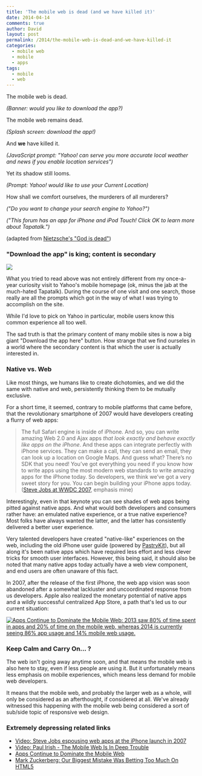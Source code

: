 ```yaml
---
title: 'The mobile web is dead (and we have killed it)'
date: 2014-04-14
comments: true
author: David
layout: post
permalink: /2014/the-mobile-web-is-dead-and-we-have-killed-it
categories:
  - mobile web
  - mobile
  - apps
tags:
  - mobile
  - web
---
```


The mobile web is dead.

*(Banner: would you like to download the app?)*

The mobile web remains dead.

*(Splash screen: download the app!)*

And **we** have killed it.

*(JavaScript prompt: "Yahoo! can serve you more accurate local weather and news if you enable location services")*

Yet its shadow still looms.

*(Prompt: Yahoo! would like to use your Current Location)*

How shall we comfort ourselves, the murderers of all murderers?

*("Do you want to change your search engine to Yahoo?")*

*("This forum has an app for iPhone and iPod Touch!  Click OK to learn more about Tapatalk.")*

(adapted from [Nietzsche's "God is dead"](http://en.wikipedia.org/wiki/God_is_dead))

### "Download the app" is king; content is secondary
<a href="https://plus.google.com/u/0/+ChristianHeilmann/posts/Tkpqip4uZpB"><img src="http://davidbcalhoun.com/wp-content/uploads/2014/paul-irish-native-apps-eating-our-lunch.png"></a>

What you tried to read above was not entirely different from my once-a-year curiosity visit to Yahoo's mobile homepage (ok, minus the jab at the much-hated Tapatalk).  During the course of one visit and one search, those really are all the prompts which got in the way of what I was trying to accomplish on the site.

While I'd love to pick on Yahoo in particular, mobile users know this common experience all too well.

The sad truth is that the primary content of many mobile sites is now a big giant "Download the app here" button.  How strange that we find ourseles in a world where the secondary content is that which the user is actually interested in.


### Native vs. Web
Like most things, we humans like to create dichotomies, and we did the same with native and web, persistently thinking them to be mutually exclusive.

For a short time, it seemed, contrary to mobile platforms that came before, that the revolutionary smartphone of 2007 would have developers creating a flurry of web apps:

>The full Safari engine is inside of iPhone. And so, you can write amazing Web 2.0 and Ajax apps *that look exactly and behave exactly like apps on the iPhone*. And these apps can integrate perfectly with iPhone services. They can make a call, they can send an email, they can look up a location on Google Maps. And guess what? There’s no SDK that you need! You’ve got everything you need if you know how to write apps using the most modern web standards to write amazing apps for the iPhone today. So developers, we think we’ve got a very sweet story for you. You can begin building your iPhone apps today. ([Steve Jobs at WWDC 2007](http://youtu.be/8Vq993Td6ys?t=37s), emphasis mine)

Interestingly, even in that keynote you can see shades of web apps being pitted against native apps.  And what would both developers and consumers rather have: an emulated native experience, or a true native experience?  Most folks have always wanted the latter, and the latter has consistently delivered a better user experience.

Very talented developers have created "native-like" experiences on the web, including the old iPhone user guide (powered by [PastryKit](http://davidbcalhoun.com/2009/pastrykit-digging-into-an-apple-pie/)), but all along it's been native apps which have required less effort and less clever tricks for smooth user interfaces.  However, this being said, it should also be noted that many native apps today actually have a web view component, and end users are often unaware of this fact.

In 2007, after the release of the first iPhone, the web app vision was soon abandoned after a somewhat lackluster and uncoordinated response from us developers.  Apple also realized the monetary potential of native apps and a wildly successful centralized App Store, a path that's led us to our current situation:

<a href="http://blog.flurry.com/bid/109749/Apps-Solidify-Leadership-Six-Years-into-the-Mobile-Revolution"><img src="http://davidbcalhoun.com/wp-content/uploads/2014/apps-dominate.jpg" alt="Apps Continue to Dominate the Mobile Web: 2013 saw 80% of time spent in apps and 20% of time on the mobile web, whereas 2014 is currently seeing 86% app usage and 14% mobile web usage."></a>

### Keep Calm and Carry On... ?
The web isn't going away anytime soon, and that means the mobile web is also here to stay, even if less people are using it.  But it unfortunately means less emphasis on mobile experiences, which means less demand for mobile web developers.

It means that the mobile web, and probably the larger web as a whole, will only be considered as an afterthought, if considered at all.  We've already witnessed this happening with the mobile web being considered a sort of sub/side topic of responsive web design.


### Extremely depressing related links
* [Video: Steve Jobs espousing web apps at the iPhone launch in 2007](http://youtu.be/8Vq993Td6ys?t=37s)
* [Video: Paul Irish - The Mobile Web Is In Deep Trouble](http://www.youtube.com/watch?v=19g4n0ZxiYM)
* [Apps Continue to Dominate the Mobile Web](http://blog.flurry.com/bid/109749/Apps-Solidify-Leadership-Six-Years-into-the-Mobile-Revolution)
* [Mark Zuckerberg: Our Biggest Mistake Was Betting Too Much On HTML5](http://techcrunch.com/2012/09/11/mark-zuckerberg-our-biggest-mistake-with-mobile-was-betting-too-much-on-html5/)